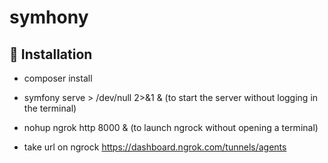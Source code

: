 # symhony

## 📝 Installation  
  
- composer install
- symfony serve > /dev/null 2>&1 &  (to start the server without logging in the terminal)
- nohup ngrok http 8000 & (to launch ngrock without opening a terminal)

- take url on ngrock https://dashboard.ngrok.com/tunnels/agents
